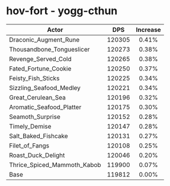 # hov-fort - yogg-cthun
| Actor | DPS | Increase |
|---|:---:|:---:|
|Draconic_Augment_Rune|120305|0.41%|
|Thousandbone_Tongueslicer|120273|0.38%|
|Revenge_Served_Cold|120265|0.38%|
|Fated_Fortune_Cookie|120250|0.37%|
|Feisty_Fish_Sticks|120225|0.34%|
|Sizzling_Seafood_Medley|120221|0.34%|
|Great_Cerulean_Sea|120196|0.32%|
|Aromatic_Seafood_Platter|120175|0.30%|
|Seamoth_Surprise|120152|0.28%|
|Timely_Demise|120147|0.28%|
|Salt_Baked_Fishcake|120131|0.27%|
|Filet_of_Fangs|120108|0.25%|
|Roast_Duck_Delight|120046|0.20%|
|Thrice_Spiced_Mammoth_Kabob|119900|0.07%|
|Base|119812|0.00%|
